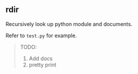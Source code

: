 ## rdir

Recursively look up python module and documents.

Refer to `test.py` for example.


> TODO:  
> 1. Add docs  
> 2. pretty print  

